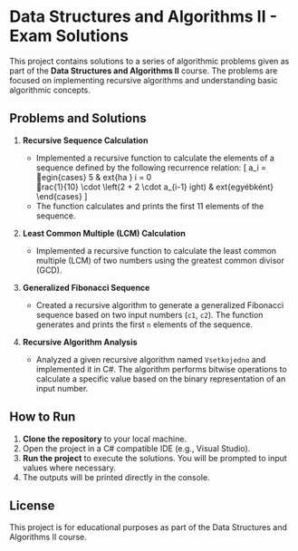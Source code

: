 # Data Structures and Algorithms II - Exam Solutions

This project contains solutions to a series of algorithmic problems given as part of the **Data Structures and Algorithms II** course. The problems are focused on implementing recursive algorithms and understanding basic algorithmic concepts.

## Problems and Solutions

1. **Recursive Sequence Calculation**
   - Implemented a recursive function to calculate the elements of a sequence defined by the following recurrence relation:
     \[
     a_i = egin{cases}
     5 & 	ext{ha } i = 0 \
     rac{1}{10} \cdot \left(2 + 2 \cdot a_{i-1}
ight) & 	ext{egyébként}
     \end{cases}
     \]
   - The function calculates and prints the first 11 elements of the sequence.

2. **Least Common Multiple (LCM) Calculation**
   - Implemented a recursive function to calculate the least common multiple (LCM) of two numbers using the greatest common divisor (GCD).

3. **Generalized Fibonacci Sequence**
   - Created a recursive algorithm to generate a generalized Fibonacci sequence based on two input numbers (`c1`, `c2`). The function generates and prints the first `n` elements of the sequence.

4. **Recursive Algorithm Analysis**
   - Analyzed a given recursive algorithm named `Vsetkojedno` and implemented it in C#. The algorithm performs bitwise operations to calculate a specific value based on the binary representation of an input number.

## How to Run

1. **Clone the repository** to your local machine.
2. Open the project in a C# compatible IDE (e.g., Visual Studio).
3. **Run the project** to execute the solutions. You will be prompted to input values where necessary.
4. The outputs will be printed directly in the console.

## License

This project is for educational purposes as part of the Data Structures and Algorithms II course.
